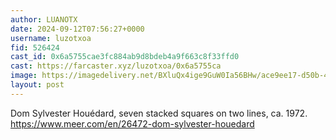 ```yaml
---
author: LUANOTX
date: 2024-09-12T07:56:27+0000
username: luzotxoa
fid: 526424
cast_id: 0x6a5755cae3fc884ab9d8bdeb4a9f663c8f33ffd0
cast: https://farcaster.xyz/luzotxoa/0x6a5755ca
image: https://imagedelivery.net/BXluQx4ige9GuW0Ia56BHw/ace9ee17-d50b-41ff-bf09-3145230e2a00/original
layout: post
---
```


Dom Sylvester Houédard, seven stacked squares on two lines, ca. 1972. 
https://www.meer.com/en/26472-dom-sylvester-houedard

<img src='https://imagedelivery.net/BXluQx4ige9GuW0Ia56BHw/ace9ee17-d50b-41ff-bf09-3145230e2a00/original' alt='' referrerpolicy='no-referrer'/>
